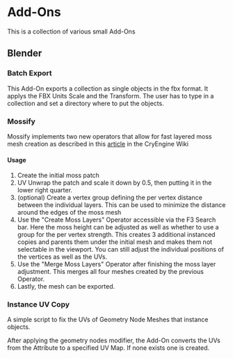 # Add-Ons
This is a collection of various small Add-Ons
## Blender
### Batch Export
This Add-On exports a collection as single objects in the fbx format. It applys the FBX Units Scale and the Transform. The user has to type in a collection and set a directory where to put the objects.
### Mossify
Mossify implements two new operators that allow for fast layered moss mesh creation as described in this [article](https://docs.cryengine.com/display/SDKDOC2/How+to+Create+Layered+Moss) in the CryEngine Wiki
#### Usage
1. Create the initial moss patch
2. UV Unwrap the patch and scale it down by 0.5, then putting it in the lower right quarter.
3. (optional) Create a vertex group defining the per vertex distance between the individual layers. This can be used to minimize the distance around the edges of the moss mesh
4. Use the "Create Moss Layers" Operator accessible via the F3 Search bar. Here the moss height can be adjusted as well as whether to use a group for the per vertex strength. This creates 3 additional instanced copies and parents them under the initial mesh and makes them not selectable in the viewport. You can still adjust the individual positions of the vertices as well as the UVs.
5. Use the "Merge Moss Layers" Operator after finishing the moss layer adjustment. This merges all four meshes created by the previous Operator.
6. Lastly, the mesh can be exported.
### Instance UV Copy
A simple script to fix the UVs of Geometry Node Meshes that instance objects.

After applying the geometry nodes modifier, the Add-On converts the UVs from the Attribute to a specified UV Map. If none exists one is created.
